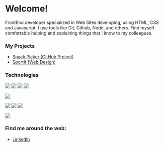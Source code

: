 # Welcome!
FrontEnd developer specialized in Web Sites developing, using HTML, CSS and Javascript. I use tools like Git, Github, Node, and others. Find myself comfortable helping and explaining things that I know to my colleagues.

### My Projects
- [Snack Picker (GitHub Project)](https://github.com/javier-pignataro/snack-picker)
- [SportIt (Web Design)](https://github.com/javier-pignataro/sportit-project)

### Technologies
![](https://img.shields.io/badge/JavaScript-323330?style=for-the-badge&logo=javascript&logoColor=F7DF1E)
![](https://img.shields.io/badge/HTML5-E34F26?style=for-the-badge&logo=html5&logoColor=white)
![](https://img.shields.io/badge/CSS3-1572B6?style=for-the-badge&logo=css3&logoColor=white)
![](https://img.shields.io/badge/MySQL-005C84?style=for-the-badge&logo=mysql&logoColor=white)

![](https://img.shields.io/badge/C-00599C?style=for-the-badge&logo=c&logoColor=white)

![](https://img.shields.io/badge/GIT-E44C30?style=for-the-badge&logo=git&logoColor=white)
![](https://img.shields.io/badge/Jest-C21325?style=for-the-badge&logo=jest&logoColor=white)
![](https://img.shields.io/badge/Junit5-25A162?style=for-the-badge&logo=junit5&logoColor=white)

![](https://img.shields.io/badge/Notion-000000?style=for-the-badge&logo=notion&logoColor=white)


### Find me around the web:
- [LinkedIn](https://www.linkedin.com/in/javier-gonzalo-pignataro-8689971a0/)

